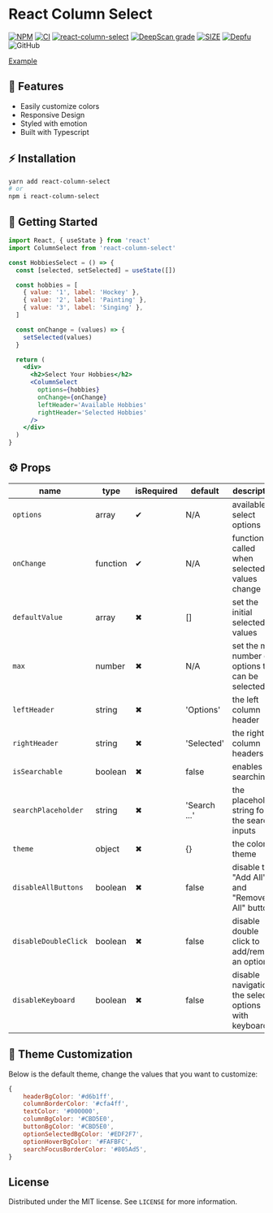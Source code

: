 # React Column Select

[![NPM](https://badgen.net/npm/v/react-column-select)](https://www.npmjs.com/package/react-column-select)
[![CI](https://github.com/chr-ge/react-column-select/actions/workflows/ci.yml/badge.svg?branch=develop)](https://github.com/chr-ge/react-column-select/actions/workflows/ci.yml)
[![react-column-select](https://img.shields.io/endpoint?url=https://dashboard.cypress.io/badge/simple/p3czr7/develop&style=flat&logo=cypress)](https://dashboard.cypress.io/projects/p3czr7/runs)
[![DeepScan grade](https://deepscan.io/api/teams/14351/projects/17471/branches/400913/badge/grade.svg)](https://deepscan.io/dashboard#view=project&tid=14351&pid=17471&bid=400913)
[![SIZE](https://badgen.net/bundlephobia/min/react-column-select)](https://bundlephobia.com/result?p=react-column-select)
[![Depfu](https://badges.depfu.com/badges/c540bb2dbd4e634a557231ecd335474e/overview.svg)](https://depfu.com/repos/github/chr-ge/react-column-select?project_id=24188)
![GitHub](https://img.shields.io/github/license/chr-ge/react-column-select)

[Example](https://react-column-select.chr-ge.com/?path=/story/example-column-select--default)

## 🚀 Features

- Easily customize colors
- Responsive Design
- Styled with emotion
- Built with Typescript

## ⚡ Installation

```sh
yarn add react-column-select
# or
npm i react-column-select
```

## 🏁 Getting Started

```jsx
import React, { useState } from 'react'
import ColumnSelect from 'react-column-select'

const HobbiesSelect = () => {
  const [selected, setSelected] = useState([])

  const hobbies = [
    { value: '1', label: 'Hockey' },
    { value: '2', label: 'Painting' },
    { value: '3', label: 'Singing' },
  ]

  const onChange = (values) => {
    setSelected(values)
  }

  return (
    <div>
      <h2>Select Your Hobbies</h2>
      <ColumnSelect
        options={hobbies}
        onChange={onChange}
        leftHeader='Available Hobbies'
        rightHeader='Selected Hobbies'
      />
    </div>
  )
}
```

## ⚙️ Props

| name                 | type     | isRequired | default      | description                                         |
| -------------------- | -------- | ---------- | ------------ | --------------------------------------------------- |
| `options`            | array    | ✔          | N/A          | available select options                            |
| `onChange`           | function | ✔          | N/A          | function called when selected values change         |
| `defaultValue`       | array    | ✖          | []           | set the initial selected values                     |
| `max`                | number   | ✖          | N/A          | set the max number of options that can be selected  |
| `leftHeader`         | string   | ✖          | 'Options'    | the left column header                              |
| `rightHeader`        | string   | ✖          | 'Selected'   | the right column headers                            |
| `isSearchable`       | boolean  | ✖          | false        | enables searching                                   |
| `searchPlaceholder`  | string   | ✖          | 'Search ...' | the placeholder string for the search inputs        |
| `theme`              | object   | ✖          | {}           | the color theme                                     |
| `disableAllButtons`  | boolean  | ✖          | false        | disable the "Add All" and "Remove All" buttons      |
| `disableDoubleClick` | boolean  | ✖          | false        | disable double click to add/remove an option        |
| `disableKeyboard`    | boolean  | ✖          | false        | disable navigation the select options with keyboard |

## 🎨 Theme Customization

Below is the default theme, change the values that you want to customize:

```jsx
{
    headerBgColor: '#d6b1ff',
    columnBorderColor: '#cfa4ff',
    textColor: '#000000',
    columnBgColor: '#CBD5E0',
    buttonBgColor: '#CBD5E0',
    optionSelectedBgColor: '#EDF2F7',
    optionHoverBgColor: '#FAFBFC',
    searchFocusBorderColor: '#805Ad5',
}
```

## License

Distributed under the MIT license. See `LICENSE` for more information.
